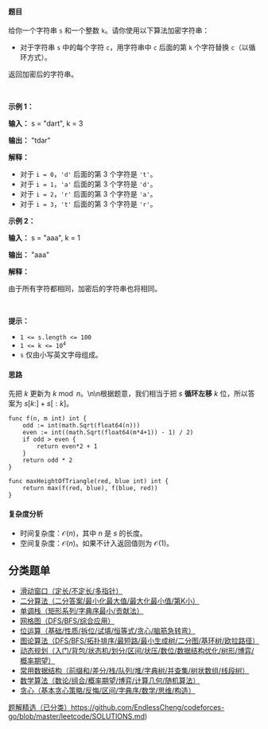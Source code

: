 #### 题目

<p>给你一个字符串 <code>s</code> 和一个整数 <code>k</code>。请你使用以下算法加密字符串：</p>

<ul>
	<li>对于字符串 <code>s</code> 中的每个字符 <code>c</code>，用字符串中 <code>c</code> 后面的第 <code>k</code> 个字符替换 <code>c</code>（以循环方式）。</li>
</ul>

<p>返回加密后的字符串。</p>

<p>&nbsp;</p>

<p><strong class="example">示例 1：</strong></p>

<div class="example-block">
<p><strong>输入：</strong> <span class="example-io">s = "dart", k = 3</span></p>

<p><strong>输出：</strong> <span class="example-io">"tdar"</span></p>

<p><strong>解释：</strong></p>

<ul>
	<li>对于 <code>i = 0</code>，<code>'d'</code> 后面的第 3 个字符是 <code>'t'</code>。</li>
	<li>对于 <code>i = 1</code>，<code>'a'</code> 后面的第 3 个字符是 <code>'d'</code>。</li>
	<li>对于 <code>i = 2</code>，<code>'r'</code> 后面的第 3 个字符是 <code>'a'</code>。</li>
	<li>对于 <code>i = 3</code>，<code>'t'</code> 后面的第 3 个字符是 <code>'r'</code>。</li>
</ul>
</div>

<p><strong class="example">示例 2：</strong></p>

<div class="example-block">
<p><strong>输入：</strong> <span class="example-io">s = "aaa", k = 1</span></p>

<p><strong>输出：</strong> <span class="example-io">"aaa"</span></p>

<p><strong>解释：</strong></p>

<p>由于所有字符都相同，加密后的字符串也将相同。</p>
</div>

<p>&nbsp;</p>

<p><strong>提示：</strong></p>

<ul>
	<li><code>1 &lt;= s.length &lt;= 100</code></li>
	<li><code>1 &lt;= k &lt;= 10<sup>4</sup></code></li>
	<li><code>s</code> 仅由小写英文字母组成。</li>
</ul>

#### 思路

先把 $k$ 更新为 $k\bmod n$。\n\n根据题意，我们相当于把 $s$ **循环左移** $k$ 位，所以答案为 $s[k:] + s[:k]$。

```
func f(n, m int) int {
	odd := int(math.Sqrt(float64(n)))
	even := int((math.Sqrt(float64(m*4+1)) - 1) / 2)
	if odd > even {
		return even*2 + 1
	}
	return odd * 2
}

func maxHeightOfTriangle(red, blue int) int {
	return max(f(red, blue), f(blue, red))
}
```

#### 复杂度分析

- 时间复杂度：$\mathcal{O}(n)$，其中 $n$ 是 $s$ 的长度。
- 空间复杂度：$\mathcal{O}(n)$。如果不计入返回值则为 $\mathcal{O}(1)$。

## 分类题单

- [滑动窗口（定长/不定长/多指针）](https://leetcode.cn/circle/discuss/0viNMK/)
- [二分算法（二分答案/最小化最大值/最大化最小值/第K小）](https://leetcode.cn/circle/discuss/SqopEo/)
- [单调栈（矩形系列/字典序最小/贡献法）](https://leetcode.cn/circle/discuss/9oZFK9/)
- [网格图（DFS/BFS/综合应用）](https://leetcode.cn/circle/discuss/YiXPXW/)
- [位运算（基础/性质/拆位/试填/恒等式/贪心/脑筋急转弯）](https://leetcode.cn/circle/discuss/dHn9Vk/)
- [图论算法（DFS/BFS/拓扑排序/最短路/最小生成树/二分图/基环树/欧拉路径）](https://leetcode.cn/circle/discuss/01LUak/)
- [动态规划（入门/背包/状态机/划分/区间/状压/数位/数据结构优化/树形/博弈/概率期望）](https://leetcode.cn/circle/discuss/tXLS3i/)
- [常用数据结构（前缀和/差分/栈/队列/堆/字典树/并查集/树状数组/线段树）](https://leetcode.cn/circle/discuss/mOr1u6/)
- [数学算法（数论/组合/概率期望/博弈/计算几何/随机算法）](https://leetcode.cn/circle/discuss/IYT3ss/)
- [贪心（基本贪心策略/反悔/区间/字典序/数学/思维/构造）](https://leetcode.cn/circle/discuss/g6KTKL/)

[题解精选（已分类）](https://github.com/EndlessCheng/codeforces-go/blob/master/leetcode/SOLUTIONS.md)https://github.com/EndlessCheng/codeforces-go/blob/master/leetcode/SOLUTIONS.md)